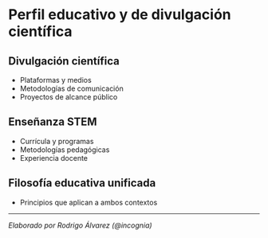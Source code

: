 # Perfil educativo y de divulgación científica

## Divulgación científica
- Plataformas y medios
- Metodologías de comunicación
- Proyectos de alcance público

## Enseñanza STEM
- Currícula y programas
- Metodologías pedagógicas
- Experiencia docente

## Filosofía educativa unificada
- Principios que aplican a ambos contextos

---

*Elaborado por Rodrigo Álvarez (@incognia)*
